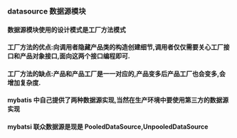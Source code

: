 ### datasource 数据源模块

#### 数据源模块使用的设计模式是工厂方法模式

#### 工厂方法的优点:向调用者隐藏产品类的构造创建细节,调用者仅仅需要关心工厂接口和产品对象接口,面向这两个接口编程即可.

#### 工厂方法的缺点:产品和产品工厂是一一对应的,产品变多后产品工厂也会变多,会增加复杂度.

#### mybatis 中自己提供了两种数据源实现,当然在生产环境中要使用第三方的数据源实现

#### mybatsi 联众数据源是现是 PooledDataSource,UnpooledDataSource



